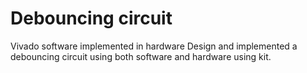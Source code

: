 # Debouncing circuit 
Vivado software implemented in hardware
Design and implemented a debouncing circuit using both software and hardware using kit.
